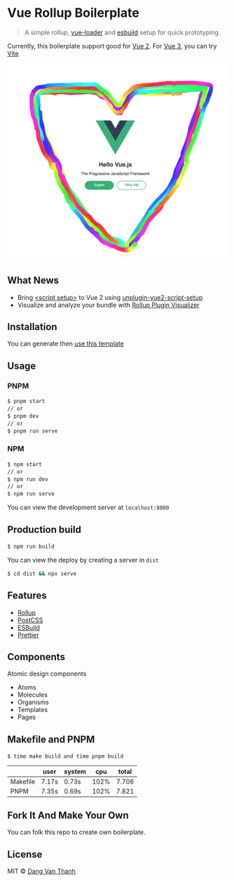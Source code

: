 # Vue Rollup Boilerplate

> A simple rollup, [vue-loader](http://vuejs.github.io/vue-loader) and [esbuild](https://github.com/evanw/esbuild) setup for quick prototyping.

Currently, this boilerplate support good for [Vue 2](https://vuejs.org/v2/guide/). For [Vue 3](https://v3.vuejs.org/), you can try [Vite](https://vitejs.dev/)

![](screenshot.png)

## What News

-   Bring [&lt;script setup&gt;](https://v3.vuejs.org/api/sfc-script-setup.html#sfc-script-setup) to Vue 2 using [unplugin-vue2-script-setup](https://github.com/antfu/unplugin-vue2-script-setup)
-   Visualize and analyze your bundle with [Rollup Plugin Visualizer](https://github.com/btd/rollup-plugin-visualizer)

## Installation

You can generate then [use this template](https://github.com/dangvanthanh/vue-rollup-boilerplate/generate)

## Usage

### PNPM

```bash
$ pnpm start
// or
$ pnpm dev
// or
$ pnpm run serve
```

### NPM

```bash
$ npm start
// or
$ npm run dev
// or
$ npm run serve
```

You can view the development server at `localhost:8080`

## Production build

```bash
$ npm run build
```

You can view the deploy by creating a server in `dist`

```bash
$ cd dist && npx serve
```

## Features

-   [Rollup](https://rollupjs.org/guide/en/)
-   [PostCSS](https://postcss.org/)
-   [ESBuild](https://github.com/evanw/esbuild)
-   [Prettier](https://prettier.io/)

## Components

Atomic design components

-   Atoms
-   Molecules
-   Organisms
-   Templates
-   Pages

## Makefile and PNPM

```shell
$ time make build and time pnpm build
```

|          | user  | system | cpu  | total |
| -------- | ----- | ------ | ---- | ----- |
| Makefile | 7.17s | 0.73s  | 102% | 7.706 |
| PNPM     | 7.35s | 0.69s  | 102% | 7.821 |

## Fork It And Make Your Own

You can folk this repo to create own boilerplate.

## License

MIT © [Dang Van Thanh](http://dangthanh.org)
